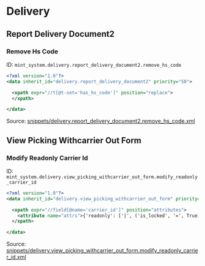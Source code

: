 # Delivery
## Report Delivery Document2  
### Remove Hs Code  
ID: `mint_system.delivery.report_delivery_document2.remove_hs_code`  
```xml
<?xml version="1.0"?>
<data inherit_id="delivery.report_delivery_document2" priority="50">

  <xpath expr="//t[@t-set='has_hs_code']" position="replace">
  </xpath>

</data>

```
Source: [snippets/delivery.report_delivery_document2.remove_hs_code.xml](https://github.com/Mint-System/Odoo-Development/tree/14.0/snippets/delivery.report_delivery_document2.remove_hs_code.xml)

## View Picking Withcarrier Out Form  
### Modify Readonly Carrier Id  
ID: `mint_system.delivery.view_picking_withcarrier_out_form.modify_readonly_carrier_id`  
```xml
<?xml version="1.0"?>
<data inherit_id="delivery.view_picking_withcarrier_out_form" priority="50">

  <xpath expr="//field[@name='carrier_id']" position="attributes">
    <attribute name="attrs">{'readonly': ['|', ('is_locked', '=', True), ('state', 'in', [('done', 'cancel')])]}</attribute>
  </xpath>

</data>

```
Source: [snippets/delivery.view_picking_withcarrier_out_form.modify_readonly_carrier_id.xml](https://github.com/Mint-System/Odoo-Development/tree/14.0/snippets/delivery.view_picking_withcarrier_out_form.modify_readonly_carrier_id.xml)

